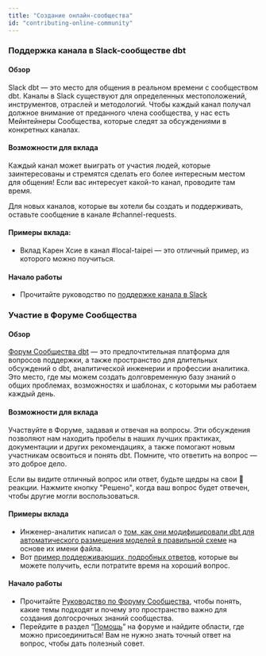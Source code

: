```yaml
---
title: "Создание онлайн-сообщества"
id: "contributing-online-community"
---
```


### Поддержка канала в Slack-сообществе dbt

#### Обзор

Slack dbt — это место для общения в реальном времени с сообществом dbt. Каналы в Slack существуют для определенных местоположений, инструментов, отраслей и методологий. Чтобы каждый канал получал должное внимание от преданного члена сообщества, у нас есть Мейнтейнеры Сообщества, которые следят за обсуждениями в конкретных каналах.

#### Возможности для вклада

Каждый канал может выиграть от участия людей, которые заинтересованы и стремятся сделать его более интересным местом для общения! Если вас интересует какой-то канал, проводите там время.

Для новых каналов, которые вы хотели бы создать и поддерживать, оставьте сообщение в канале #channel-requests.

#### Примеры вклада:

- Вклад Карен Хсие в канал #local-taipei — это отличный пример, из которого можно поучиться.

#### Начало работы

- Прочитайте руководство по [поддержке канала в Slack](/community/resources/maintaining-a-channel)

### Участие в Форуме Сообщества

#### Обзор

[Форум Сообщества dbt](https://discourse.getdbt.com) — это предпочтительная платформа для вопросов поддержки, а также пространство для длительных обсуждений о dbt, аналитической инженерии и профессии аналитика. Это место, где мы можем создать долговременную базу знаний о общих проблемах, возможностях и шаблонах, с которыми мы работаем каждый день.

#### Возможности для вклада

Участвуйте в Форуме, задавая и отвечая на вопросы. Эти обсуждения позволяют нам находить пробелы в наших лучших практиках, документации и других рекомендациях, а также помогают новым участникам освоиться и понять dbt. Помните, что ответить на вопрос — это доброе дело.

Если вы видите отличный вопрос или ответ, будьте щедры на свои 💜 реакции. Нажмите кнопку "Решено", когда ваш вопрос будет отвечен, чтобы другие могли воспользоваться.

#### Примеры вклада

- Инженер-аналитик написал о [том, как они модифицировали dbt для автоматического размещения моделей в правильной схеме](https://discourse.getdbt.com/t/extracting-schema-and-model-names-from-the-filename/575) на основе их имени файла.
- Вот [пример поддерживающих, подробных ответов](https://discourse.getdbt.com/t/is-it-possible-to-have-multiple-files-with-the-same-name-in-dbt/647), которые вы можете получить, если потратите время на хороший вопрос.

#### Начало работы

- Прочитайте [Руководство по Форуму Сообщества](/community/resources/forum-guidelines), чтобы понять, какие темы подходят и почему это пространство важно для создания долгосрочных знаний сообщества.
- Перейдите в раздел “[Помощь](https://discourse.getdbt.com/c/help/19)” на форуме и найдите области, где можно присоединиться! Вам не нужно знать точный ответ на вопрос, чтобы дать полезный совет.